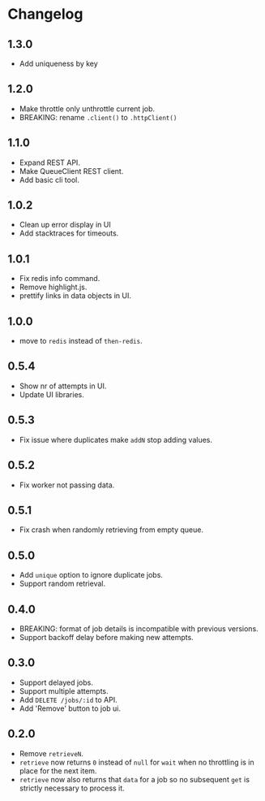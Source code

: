 # Changelog

## 1.3.0

 - Add uniqueness by key

## 1.2.0

 - Make throttle only unthrottle current job.
 - BREAKING: rename `.client()` to `.httpClient()`

## 1.1.0

 - Expand REST API.
 - Make QueueClient REST client.
 - Add basic cli tool.

## 1.0.2

 - Clean up error display in UI
 - Add stacktraces for timeouts.

## 1.0.1

 - Fix redis info command.
 - Remove highlight.js.
 - prettify links in data objects in UI.

## 1.0.0

 - move to `redis` instead of `then-redis`.

## 0.5.4

 - Show nr of attempts in UI.
 - Update UI libraries.

## 0.5.3

 - Fix issue where duplicates make `addN` stop adding values.

## 0.5.2

 - Fix worker not passing data.

## 0.5.1

 - Fix crash when randomly retrieving from empty queue.

## 0.5.0

  - Add `unique` option to ignore duplicate jobs.
  - Support random retrieval.

## 0.4.0

  - BREAKING: format of job details is incompatible with previous versions.
  - Support backoff delay before making new attempts.

## 0.3.0

  - Support delayed jobs.
  - Support multiple attempts.
  - Add `DELETE /jobs/:id` to API.
  - Add 'Remove' button to job ui.

## 0.2.0

  - Remove `retrieveN`.
  - `retrieve` now returns `0` instead of `null` for `wait` when no throttling is in place for the next item.
  - `retrieve` now also returns that `data` for a job so no subsequent `get` is strictly necessary to process it.
